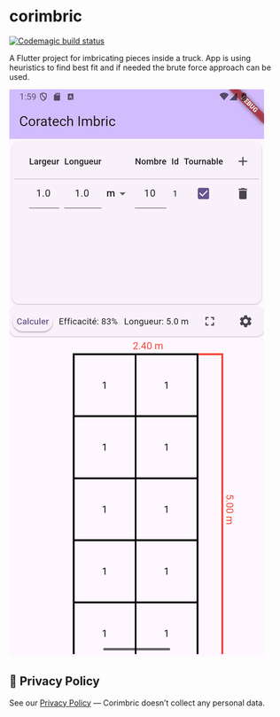 # corimbric
[![Codemagic build status](https://api.codemagic.io/apps/685745a1252e76090f6ea9f5/685c19cb4259699eed26e036/status_badge.svg)](https://codemagic.io/app/685745a1252e76090f6ea9f5/685c19cb4259699eed26e036/latest_build)

A Flutter project for imbricating pieces inside a truck. App is using heuristics to find best fit and if needed the brute force approach can be used.

![Alt text](/screenshot.png)

## 📄 Privacy Policy
See our [Privacy Policy](PRIVACY.md) — Corimbric doesn’t collect any personal data.